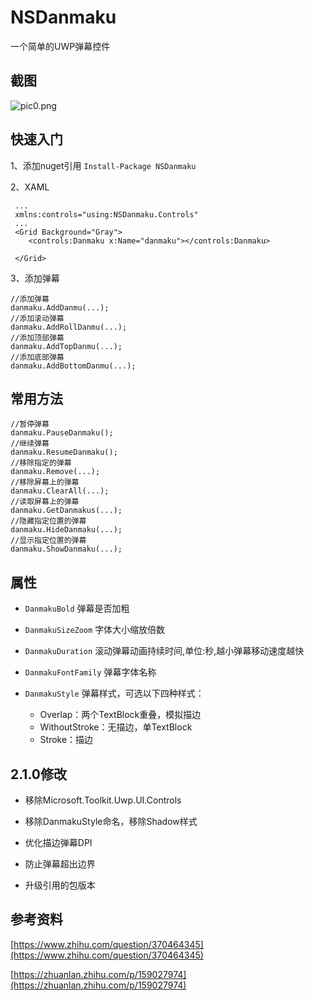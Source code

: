 # NSDanmaku
一个简单的UWP弹幕控件

## 截图
![pic0.png](https://i.loli.net/2021/02/22/taBKgwvI3RymJ8V.png)

## 快速入门

1、添加nuget引用
`Install-Package NSDanmaku`

2、XAML
```
 ...
 xmlns:controls="using:NSDanmaku.Controls"
 ...
 <Grid Background="Gray">
    <controls:Danmaku x:Name="danmaku"></controls:Danmaku>

 </Grid>
```

3、添加弹幕
```
//添加弹幕
danmaku.AddDanmu(...);
//添加滚动弹幕
danmaku.AddRollDanmu(...);
//添加顶部弹幕
danmaku.AddTopDanmu(...);
//添加底部弹幕
danmaku.AddBottomDanmu(...);
```
## 常用方法

```
//暂停弹幕
danmaku.PauseDanmaku();
//继续弹幕
danmaku.ResumeDanmaku();
//移除指定的弹幕
danmaku.Remove(...);
//移除屏幕上的弹幕
danmaku.ClearAll(...);
//读取屏幕上的弹幕
danmaku.GetDanmakus(...);
//隐藏指定位置的弹幕
danmaku.HideDanmaku(...);
//显示指定位置的弹幕
danmaku.ShowDanmaku(...);
```


## 属性
- `DanmakuBold` 弹幕是否加粗

- `DanmakuSizeZoom` 字体大小缩放倍数

- `DanmakuDuration` 滚动弹幕动画持续时间,单位:秒,越小弹幕移动速度越快

- `DanmakuFontFamily` 弹幕字体名称

- `DanmakuStyle` 弹幕样式，可选以下四种样式：
	- Overlap：两个TextBlock重叠，模拟描边
	- WithoutStroke：无描边，单TextBlock
	- Stroke：描边

## 2.1.0修改
- 移除Microsoft.Toolkit.Uwp.UI.Controls

- 移除DanmakuStyle命名，移除Shadow样式

- 优化描边弹幕DPI

- 防止弹幕超出边界

- 升级引用的包版本

## 参考资料
[https://www.zhihu.com/question/370464345](https://www.zhihu.com/question/370464345)

[https://zhuanlan.zhihu.com/p/159027974](https://zhuanlan.zhihu.com/p/159027974)
